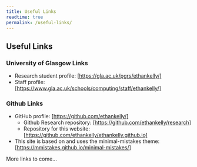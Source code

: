 ```yaml
---
title: Useful Links
readtime: true
permalink: /useful-links/
---
```


## Useful Links

### University of Glasgow Links
* Research student profile: [https://gla.ac.uk/pgrs/ethankelly/]
* Staff profile: [https://www.gla.ac.uk/schools/computing/staff/ethankelly/]


### Github Links
* GitHub profile: [https://github.com/ethankelly/]
  * Github Research repository: [https://github.com/ethankelly/research]
  * Repository for this website: [https://github.com/ethankelly/ethankelly.github.io]
* This site is based on and uses the minimal-mistakes theme: [https://mmistakes.github.io/minimal-mistakes/]


More links to come...
